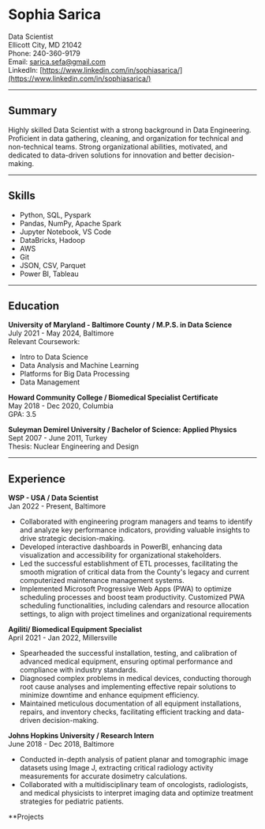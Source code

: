 # Sophia Sarica
Data Scientist  
Ellicott City, MD 21042  
Phone: 240-360-9179  
Email: sarica.sefa@gmail.com  
LinkedIn: [https://www.linkedin.com/in/sophiasarica/](https://www.linkedin.com/in/sophiasarica/)

---

## Summary

Highly skilled Data Scientist with a strong background in Data Engineering. Proficient in data gathering, cleaning, and organization for technical and non-technical teams. Strong organizational abilities, motivated, and dedicated to data-driven solutions for innovation and better decision-making.

---

## Skills

- Python, SQL, Pyspark
- Pandas, NumPy, Apache Spark
- Jupyter Notebook, VS Code
- DataBricks, Hadoop
- AWS
- Git
- JSON, CSV, Parquet
- Power BI, Tableau

---

## Education

**University of Maryland - Baltimore County / M.P.S. in Data Science**  
July 2021 - May 2024, Baltimore  
Relevant Coursework:
- Intro to Data Science
- Data Analysis and Machine Learning
- Platforms for Big Data Processing
- Data Management

**Howard Community College / Biomedical Specialist Certificate**  
May 2018 - Dec 2020, Columbia  
GPA: 3.5

**Suleyman Demirel University / Bachelor of Science: Applied Physics**  
Sept 2007 - June 2011, Turkey  
Thesis: Nuclear Engineering and Design

---

## Experience

**WSP - USA / Data Scientist**  
Jan 2022 - Present, Baltimore

- Collaborated with engineering program managers and teams to identify and analyze key performance indicators, providing valuable insights to drive strategic decision-making.
- Developed interactive dashboards in PowerBI, enhancing data visualization and accessibility for organizational stakeholders.
- Led the successful establishment of ETL processes, facilitating the smooth migration of critical data from the County's legacy and current computerized maintenance management systems.
- Implemented Microsoft Progressive Web Apps (PWA) to optimize scheduling processes and boost team productivity. Customized PWA scheduling functionalities, including calendars and resource allocation settings, to align with project timelines and organizational requirements

**Agiliti/ Biomedical Equipment Specialist**  
April 2021 - Jan 2022, Millersville

- Spearheaded the successful installation, testing, and calibration of advanced medical equipment, ensuring optimal performance and compliance with industry standards.
- Diagnosed complex problems in medical devices, conducting thorough root cause analyses and implementing effective repair solutions to minimize downtime and enhance equipment efficiency.
- Maintained meticulous documentation of all equipment installations, repairs, and inventory checks, facilitating efficient tracking and data-driven decision-making.

**Johns Hopkins University / Research Intern**  
June 2018 - Dec 2018, Baltimore

- Conducted in-depth analysis of patient planar and tomographic image datasets using Image J, extracting critical radiology activity measurements for accurate dosimetry calculations.
- Collaborated with a multidisciplinary team of oncologists, radiologists, and medical physicists to interpret imaging data and optimize treatment strategies for pediatric patients.

**Projects